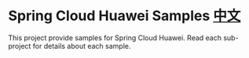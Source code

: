 # Spring Cloud Huawei Samples [中文](README_CN.md) 

This project provide samples for Spring Cloud Huawei. Read each sub-project for details about each sample.


